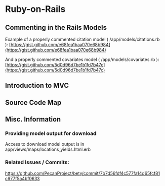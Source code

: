 # Ruby-on-Rails

## Commenting in the Rails Models


Example of a properly commented citation model (
/app/models/citations.rb ):
[https://gist.github.com/e68fea1baa070e68b984](https://gist.github.com/e68fea1baa070e68b984)

And a properly commented covariates model ( /app/models/covariates.rb
):
[https://gist.github.com/5d0d96d7be1b1fd7b47c](https://gist.github.com/5d0d96d7be1b1fd7b47c)

## Introduction to MVC

## Source Code Map


## Misc. Information

### Providing model output for download

Access to download model output is in app/views/maps/locations_yields.html.erb

### Related Issues / Commits: 

https://github.com/PecanProject/bety/commit/7b7d56fdf4c577fa14d65fcf81c677f5a4bf0633